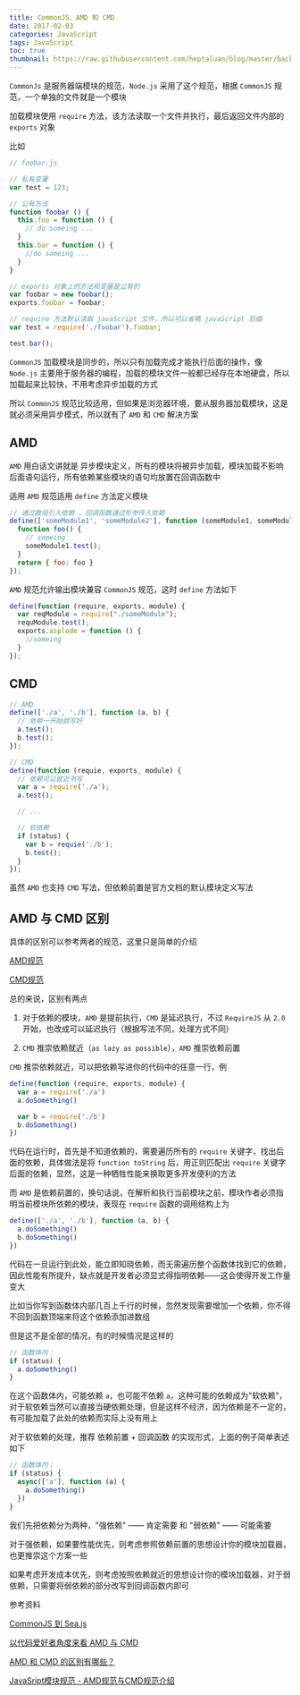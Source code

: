```yaml
---
title: CommonJS、AMD 和 CMD
date: 2017-02-03
categories: JavaScript
tags: JavaScript
toc: true
thumbnail: https://raw.githubusercontent.com/heptaluan/blog/master/backups/cdn/cover/05.jpg
---
```


`CommonJs` 是服务器端模块的规范，`Node.js` 采用了这个规范，根据 `CommonJS` 规范，一个单独的文件就是一个模块

加载模块使用 `require` 方法，该方法读取一个文件并执行，最后返回文件内部的 `exports` 对象

<!--more-->

比如

```js
// foobar.js

// 私有变量
var test = 123;

// 公有方法
function foobar () {
  this.foo = function () {
    // do someing ...
  }
  this.bar = function () {
    //do someing ...
  }
}

// exports 对象上的方法和变量是公有的
var foobar = new foobar();
exports.foobar = foobar;
```

```js
// require 方法默认读取 javaScript 文件，所以可以省略 javaScript 后缀
var test = require('./foobar').foobar;

test.bar();
```

`CommonJS` 加载模块是同步的，所以只有加载完成才能执行后面的操作，像 `Node.js` 主要用于服务器的编程，加载的模块文件一般都已经存在本地硬盘，所以加载起来比较快，不用考虑异步加载的方式

所以 `CommonJS` 规范比较适用，但如果是浏览器环境，要从服务器加载模块，这是就必须采用异步模式，所以就有了 `AMD` 和 `CMD` 解决方案


## AMD

`AMD` 用白话文讲就是 异步模块定义，所有的模块将被异步加载，模块加载不影响后面语句运行，所有依赖某些模块的语句均放置在回调函数中

适用 `AMD` 规范适用 `define` 方法定义模块

```js
// 通过数组引入依赖 ，回调函数通过形参传入依赖
define(['someModule1', 'someModule2'], function (someModule1, someModule2) {
  function foo() {
    // someing
    someModule1.test();
  }
  return { foo: foo }
});
```

`AMD` 规范允许输出模块兼容 `CommonJS` 规范，这时 `define` 方法如下

```js
define(function (require, exports, module) {
  var reqModule = require("./someModule");
  requModule.test();
  exports.asplode = function () {
    //someing
  }
});
```

## CMD

```js
// AMD
define(['./a', './b'], function (a, b) {
  // 依赖一开始就写好
  a.test();
  b.test();
});

// CMD
define(function (requie, exports, module) {
  // 依赖可以就近书写
  var a = require('./a');
  a.test();

  // ...

  // 软依赖
  if (status) {
    var b = requie('./b');
    b.test();
  }
});
```

虽然 `AMD` 也支持 `CMD` 写法，但依赖前置是官方文档的默认模块定义写法

## AMD 与 CMD 区别

具体的区别可以参考两者的规范，这里只是简单的介绍

[AMD规范](https://github.com/amdjs/amdjs-api/wiki/AMD)

[CMD规范](https://github.com/seajs/seajs/issues/242)

总的来说，区别有两点

1. 对于依赖的模块，`AMD` 是提前执行，`CMD` 是延迟执行，不过 `RequireJS` 从 `2.0` 开始，也改成可以延迟执行（根据写法不同，处理方式不同）

2. `CMD` 推崇依赖就近（`as lazy as possible`），`AMD` 推崇依赖前置


`CMD` 推崇依赖就近，可以把依赖写进你的代码中的任意一行，例

```js
define(function (require, exports, module) {
  var a = require('./a')
  a.doSomething()

  var b = require('./b')
  b.doSomething()
})
```

代码在运行时，首先是不知道依赖的，需要遍历所有的 `require` 关键字，找出后面的依赖，具体做法是将 `function toString` 后，用正则匹配出 `require` 关键字后面的依赖，显然，这是一种牺牲性能来换取更多开发便利的方法

而 `AMD` 是依赖前置的，换句话说，在解析和执行当前模块之前，模块作者必须指明当前模块所依赖的模块，表现在 `require` 函数的调用结构上为

```js
define(['./a', './b'], function (a, b) {
  a.doSomething()
  b.doSomething()
})
```

代码在一旦运行到此处，能立即知晓依赖，而无需遍历整个函数体找到它的依赖，因此性能有所提升，缺点就是开发者必须显式得指明依赖——这会使得开发工作量变大

比如当你写到函数体内部几百上千行的时候，忽然发现需要增加一个依赖，你不得不回到函数顶端来将这个依赖添加进数组

但是这不是全部的情况，有的时候情况是这样的

```js
// 函数体内：
if (status) {
  a.doSomething()
}
```

在这个函数体内，可能依赖 `a`，也可能不依赖 `a`，这种可能的依赖成为"软依赖"，对于软依赖当然可以直接当硬依赖处理，但是这样不经济，因为依赖是不一定的，有可能加载了此处的依赖而实际上没有用上

对于软依赖的处理，推荐 依赖前置 + 回调函数 的实现形式，上面的例子简单表述如下

```js
// 函数体内：
if (status) {
  async(['a'], function (a) {
    a.doSomething()
  })
}
```

我们先把依赖分为两种，"强依赖" —— 肯定需要 和 "弱依赖" —— 可能需要

对于强依赖，如果要性能优先，则考虑参照依赖前置的思想设计你的模块加载器，也更推崇这个方案一些

如果考虑开发成本优先，则考虑按照依赖就近的思想设计你的模块加载器，对于弱依赖，只需要将弱依赖的部分改写到回调函数内即可


参考资料

[CommonJS 到 Sea.js](https://github.com/seajs/seajs/issues/269)

[以代码爱好者角度来看 AMD 与 CMD](http://www.cnblogs.com/dojo-lzz/p/4707725.html)

[AMD 和 CMD 的区别有哪些？](https://www.zhihu.com/question/20351507/answer/14859415)

[JavaSript模块规范 - AMD规范与CMD规范介绍](http://blog.chinaunix.net/uid-26672038-id-4112229.html)


